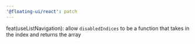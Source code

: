 ```yaml
---
'@floating-ui/react': patch
---
```


feat(useListNavigation): allow `disabledIndices` to be a function that takes in the index and returns the array
